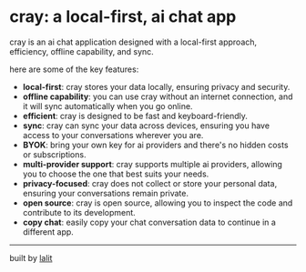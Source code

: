 # cray: a local-first, ai chat app

cray is an ai chat application designed with a local-first approach, efficiency, offline capability, and sync.

here are some of the key features:

- **local-first**: cray stores your data locally, ensuring privacy and security.
- **offline capability**: you can use cray without an internet connection, and it will sync
  automatically when you go online.
- **efficient**: cray is designed to be fast and keyboard-friendly.
- **sync**: cray can sync your data across devices, ensuring you have access to your conversations wherever you are.
- **BYOK**: bring your own key for ai providers and there's no hidden costs or subscriptions.
- **multi-provider support**: cray supports multiple ai providers, allowing you to choose the one that best suits your needs.
- **privacy-focused**: cray does not collect or store your personal data, ensuring your conversations remain private.
- **open source**: cray is open source, allowing you to inspect the code and contribute to its development.
- **copy chat**: easily copy your chat conversation data to continue in a different app.

---

built by [lalit](https://twitter.com/lalitcodees)
